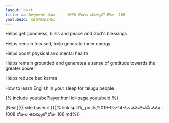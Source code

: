 ```yaml
---
layout: post
title: ఓం నిర్వాణాయ నమః   - 1008 రోజుల తపస్సులో రోజు  105
youtubeId: RuTNWJw2H5I
---
```

 
 
Helps get goodness, bliss and peace and God's blessings
 
Helps remain focused, help generate inner energy 
 
Helps boost physical and mental health 
 
Helps remain grounded and generates a sense of gratitude towards the greater power 
 
Helps reduce bad karma
 
How to learn English in your sleep for telugu people
 
 
 
 


{% include youtubePlayer.html id=page.youtubeId %}
 
[Next]({{ site.baseurl }}{% link split1/_posts/2019-05-14-ఓం వసుమనసే నమః   - 1008 రోజుల తపస్సులో రోజు  106.md%})
 
